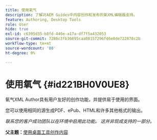 ```yaml
---
title: 使用氧气
description: 了解对AEM Guides中内容创作和发布的氧XML编辑器支持。
feature: Authoring, Desktop Tools
role: User
hide: true
exl-id: c6395d35-b8fd-446e-a17a-df7f5a432053
source-git-commit: 7286c3fb36695caa08157296fd6e0de722078c2b
workflow-type: tm+mt
source-wordcount: '80'
ht-degree: 0%

---
```


# 使用氧气 {#id221BH0V0UE8}

氧气XML Author具有用户友好的创作功能，并提供易于使用的界面。

您可以使用相同的源生成PDF、ePub、HTML和许多其他格式的输出。

*联系您的客户成功团队以在环境中启用此功能。 这并非现成支持的一部分。*

**父主题：**&#x200B;[&#x200B;使用桌面工具创作内容](author-desktop-tools.md)
